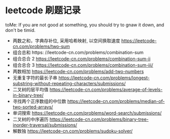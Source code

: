 # leetcode 刷题记录

toMe: If you are not good at something, you should try to gnaw it down, and don't be timid.

- 两数之和，字典存补位, 采用哈希映射, 以空间换取速度 https://leetcode-cn.com/problems/two-sum
- 组合总和 https: //leetcode-cn.com/problems/combination-sum
- 组合总合 2 https://leetcode-cn.com/problems/combination-sum-ii
- 组合总合 3 https://leetcode-cn.com/problems/combination-sum-iii/
- 两数相加 https://leetcode-cn.com/problems/add-two-numbers
- 无重复字符的最长子串 https://leetcode-cn.com/problems/longest-substring-without-repeating-characters/submissions/
- 二叉树的层平均值 https://leetcode-cn.com/problems/average-of-levels-in-binary-tree/
- 寻找两个正序数组的中位数 https://leetcode-cn.com/problems/median-of-two-sorted-arrays/
- 单词搜索 https://leetcode-cn.com/problems/word-search/submissions/
- 二叉树的中序遍历 https://leetcode-cn.com/problems/binary-tree-inorder-traversal/submissions/
- 解数独 https://leetcode-cn.com/problems/sudoku-solver/
